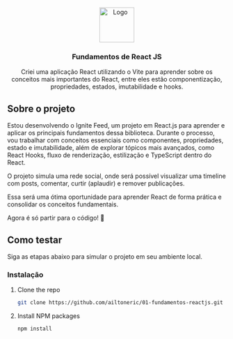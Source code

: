 <a id="readme-top"></a>

<!-- PROJECT LOGO -->
<br />
<div align="center">
  <a href="https://github.com/ailtoneric/01-fundamentos-reactjs">
    <img src="https://github.com/ailtoneric.png" alt="Logo" width="80" height="80">
  </a>

  <h3 align="center">Fundamentos de React JS</h3>

  <p align="center">
    Criei uma aplicação React utilizando o Vite para aprender sobre os conceitos mais importantes do React, entre eles estão componentização, propriedades, estados, imutabilidade e hooks.
  </p>
</div>



## Sobre o projeto



Estou desenvolvendo o Ignite Feed, um projeto em React.js para aprender e aplicar os principais fundamentos dessa biblioteca. Durante o processo, vou trabalhar com conceitos essenciais como componentes, propriedades, estado e imutabilidade, além de explorar tópicos mais avançados, como React Hooks, fluxo de renderização, estilização e TypeScript dentro do React.

O projeto simula uma rede social, onde será possível visualizar uma timeline com posts, comentar, curtir (aplaudir) e remover publicações.

Essa será uma ótima oportunidade para aprender React de forma prática e consolidar os conceitos fundamentais.

Agora é só partir para o código! 🚀



## Como testar

Siga as etapas abaixo para simular o projeto em seu ambiente local.



### Instalação

1. Clone the repo
   ```sh
   git clone https://github.com/ailtoneric/01-fundamentos-reactjs.git
   ```
2. Install NPM packages
   ```sh
   npm install
   ```
